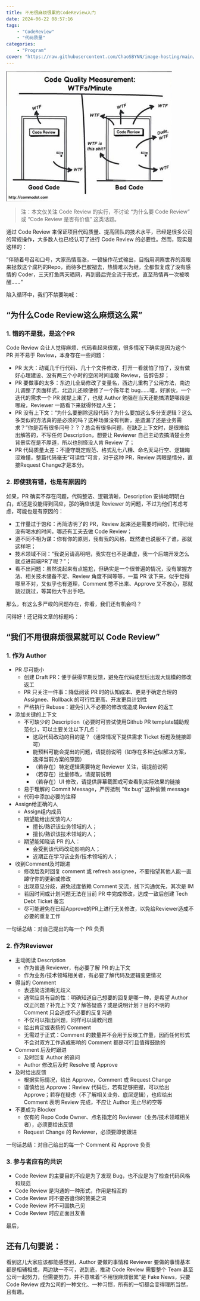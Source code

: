 ```yaml
---
title: 不用很麻烦很累的CodeReview入门
date: 2024-06-22 08:57:16
tags: 
    - "CodeReview"
    - "代码质量"
categories:
    - "Program"
cover: "https://raw.githubusercontent.com/ChaoSBYNN/image-hosting/main/program/code_review.jpg"
---
```


![](https://raw.githubusercontent.com/ChaoSBYNN/image-hosting/main/program/code/code1.png)

> 注：本文仅关注 Code Review 的实行，不讨论 “为什么要 Code Review” 或 “Code Review 是否有价值” 这类话题。

通过 Code Review 来保证项目代码质量、提高团队的技术水平，已经是很多公司的常规操作，大多数人也已经认可了进行 Code Review 的必要性。然而，现实是这样的：

”伴随着号召和口号，大家热情高涨，一顿操作花式输出，目指用洞察世界的双眼来拯救这个腐朽的Repo，而待多巴胺褪去，热情难以为继，全都恢复成了没有感情的 Coder，三天打鱼两天晒网，再到最后完全流于形式，直至热情再一次被唤醒……“

陷入循环中，我们不禁要呐喊：

## “为什么Code Review这么麻烦这么累”

### 1. 错的不是我，是这个PR
Code Review 会让人觉得麻烦、代码看起来很累，很多情况下确实是因为这个 PR 并不易于 Review，本身存在一些问题：

- PR 太大：动辄几千行代码、几十个文件修改，打开一看就怕了怕了，没有做好心理建设、没有两三个小时的空闲时间谁敢 Review，告辞告辞；
- PR 要做事的太多：东边儿全局修改了变量名，西边儿重构了公用方法，南边儿调整了页面样式，北边儿还顺便修了一个陈年老 bug……嚯，好家伙，一个迭代的需求一个 PR 就提上来了，也就 Author 勉强在当天还能搞清楚哪段是哪段，Reviewer 一路看下来就得怀疑人生；
- PR 没有上下文：“为什么要删除这段代码？为什么要加这么多分支逻辑？这么多类似的方法真的是必须的吗？这种场景没有判断，是遗漏了还是业务需求？”你是否有很多问号？？？总会有很多问题，在缺乏上下文时，是很难给出解答的，不写任何 Description，想要让 Reviewer 自己主动去搞清楚业务背景实在是不厚道，所以也别怪没人肯 Review 了；
- PR 代码质量太差：不遵守既定规范、格式乱七八糟、命名天马行空、逻辑晦涩难懂，整篇代码毫无“可读性”可言，对于这种 PR，Review 两眼是情分，直接Request Change才是本分。

### 2. 即使我有错，也是有原因的

如果，PR 确实不存在问题，代码整洁、逻辑清晰，Description 安排地明明白白，却还是没能得到回应，那的确应该是 Reviewer 的问题，不过为他们考虑考虑，可能也是有原因的：

- 工作量过于饱和：再简洁明了的 PR，Review 起来还是需要时间的，忙得已经没有喝水的时间，哪还有工夫去做 Code Review；
- 道不同不相为谋：你有你的原则，我有我的风格，既然谁也说服不了谁，那就这样吧；
- 技术领域不同：“我说另请高明吧，我实在也不是谦虚，我一个后端开发怎么就点进前端PR了呢？”；
- 看不出问题：虽然说起来有点尴尬，但确实是一个很普遍的情况，没有掌握方法、相关技术储备不足、Review 角度不同等等，一篇 PR 读下来，似乎觉得哪里不对，又似乎也有道理，Comment 憋不出来、Approve 又不放心，那就跳过跳过，等其他大牛出手吧。

那么，有这么多严峻的问题存在，你看，我们还有机会吗？

问得好！还记得文章的标题吗：

## “我们不用很麻烦很累就可以 Code Review”

### 1. 作为 Author

- PR 尽可能小
  - 创建 Draft PR：便于获得早期反馈，避免在代码成型后出现大规模的修改返工
  - PR 只关注一件事：降低阅读 PR 时的认知成本、更易于确定合理的 Assignee、Rollback 的可行性更高、开发更具计划性
  -  严格执行 Rebase：避免引入不必要的修改或造成 Review 的返工
- 添加关键的上下文
  - 不可缺少的 Description（必要时可尝试使用Github PR template辅助规范化），可以主要关注以下几点：
    - 这段代码改动的目的是？（通常情况下提供需求 Ticket 标题及链接即可）
    - 能预料可能会提出的问题，请提前说明（如存在多种近似解决方案，选择当前方案的原因）
    - （若存在）特定逻辑需要特定 Reviewer 关注，请提前说明
    - （若存在）批量修改，请提前说明
    - （若存在）UI 修改，请提供屏幕截图或可查看到实际效果的链接
  - 易于理解的 Commit Message，严厉抵制 ”fix bug“ 这种偷懒 message
  - 代码中添加必要的注释
- Assign给正确的人
  - Assign组内成员
  - 期望能给出反馈的人:
    - 擅长/熟识该业务领域的人；
    - 擅长/熟识该技术领域的人；
  - 期望能知晓该 PR 的人：
    - 会受到该代码改动影响的人；
    - 近期正在学习该业务/技术领域的人；
- 收到Comment及时跟进
  - 修改后及时回复 comment 或 refresh assignee，不要指望其他人能一直蹲守你的更新或修改
  - 出现意见分歧，避免过度依赖 Comment 交流，线下沟通优先，其次是 IM
  - 若因时间或计划问题无法在当前 PR 中完成修改，达成一致后创建 Tech Debt Ticket 备忘
  - 尽可能避免在已经Approve的PR上进行无关修改，以免给Reviewer造成不必要的重复工作

一句话总结：对自己提出的每一个 PR 负责

### 2. 作为Reviewer

- 主动阅读 Description
  - 作为普通 Reviewer，有必要了解 PR 的上下文
  - 作为业务/技术领域相关者，有必要了解代码及逻辑变更情况
- 得当的 Comment
  - 表述简洁清晰无歧义
  - 通常应具有目的性：明确知道自己想要的回复是哪一种，是希望 Author 改正问题？补充上下文？解答疑惑？或是说明计划？目的不明的 Comment 只会造成不必要的反复沟通
  - 不仅可以指出问题，同样可以请教问题
  - 给出肯定或表扬的 Comment
  - 无需过于正式：Comment 的数量并不会用于反映工作量，因而任何形式不会对双方工作造成影响的 Comment 都是可行且值得鼓励的
- Comment 后及时跟进
  - 及时回复 Author 的追问
  - Author 修改后及时 Resolve 或 Approve
- 及时给出反馈
  - 根据实际情况，给出 Approve，Comment 或 Request Change
  - 谨慎给出 Approve：Review 代码后，若有足够把握，可以给出 Approve；若存在疑虑（不了解相关业务、底层逻辑），也应给出 Comment 表明 Review 完成，不应让 Author 无止尽的空等
- 不要成为 Blocker
  - 仅有的 Repo Code Owner、点名指定的 Reviewer（业务/技术领域相关者），必须要给出反馈
  - Request Change 的 Reviewer，必须要即使跟进

一句话总结：对自己给出的每一个 Comment 和 Approve 负责

### 3. 参与者应有的共识

- Code Review 的主要目的不应是为了发现 Bug，也不应是为了检查代码风格和规范
- Code Review 是沟通的一种形式，作用是相互的
- Code Review 时不要吝啬你的赞美之词
- Code Review 时不可固执己见
- Code Review 时应正面且友善

最后，

## 还有几句要说：

看到这儿大家应该都能感觉到，Author 要做的事情和 Reviewer 要做的事情基本都是相辅相成，两边缺一不可，说到底，推动 Code Review 需要整个 Team 甚至公司一起努力，但需要努力，并不意味着“不用很麻烦很累”是 Fake News，只要 Code Review 成为公司的一种文化、一种习惯，所有的一切都会变得理所当然，且有趣。
